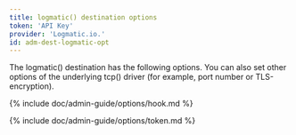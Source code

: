 ```yaml
---
title: logmatic() destination options
token: 'API Key'
provider: 'Logmatic.io.'
id: adm-dest-logmatic-opt
---
```


The logmatic() destination has the following options. You can also set
other options of the underlying tcp() driver (for example, port number
or TLS-encryption).

{% include doc/admin-guide/options/hook.md %}

{% include doc/admin-guide/options/token.md %}
